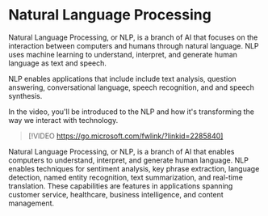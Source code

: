 # Natural Language Processing

Natural Language Processing, or NLP, is a branch of AI that focuses on the interaction between computers and humans through natural language. NLP uses machine learning to understand, interpret, and generate human language as text and speech.

NLP enables applications that include include text analysis, question answering, conversational language, speech recognition, and and speech synthesis.

In the video, you'll be introduced to the NLP and how it's transforming the way we interact with technology.

> [!VIDEO https://go.microsoft.com/fwlink/?linkid=2285840]

Natural Language Processing, or NLP, is a branch of AI that enables computers to understand, interpret, and generate human language. NLP enables techniques for sentiment analysis, key phrase extraction, language detection, named entity recognition, text summarization, and real-time translation. These capabilities are features in applications spanning customer service, healthcare, business intelligence, and content management.